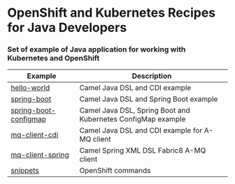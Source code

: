 # OpenShift and Kubernetes Recipes for Java Developers

### Set of example of Java application for working with Kubernetes and OpenShift



| Example | Description |
| --- | --- |
| [hello-world](hello-world/README.md) | Camel Java DSL and CDI example |
| [spring-boot](spring-boot/README.md) | Camel Java DSL and Spring Boot example |
| [spring-boot-configmap](spring-boot-configmap/README.md) | Camel Java DSL, Spring Boot and Kubernetes ConfigMap example |
| [mq-client-cdi](mq-client-cdi/README.md) | Camel Java DSL and CDI example for A-MQ client |
| [mq-client-spring](mq-client-spring/README.md) | Camel Spring XML DSL Fabric8 A-MQ client |
| [snippets](snippets/README.md) | OpenShift commands |

